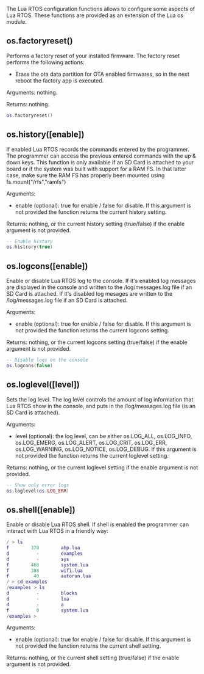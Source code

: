 The Lua RTOS configuration functions allows to configure some aspects of Lua RTOS. These functions are provided as an extension of the Lua os module.

## os.factoryreset()

Performs a factory reset of your installed firmware. The factory reset performs the following actions:

  * Erase the ota data partition for OTA enabled firmwares, so in the next reboot the factory app is executed.

Arguments: nothing.

Returns: nothing.

```lua
os.factoryreset()
```

## os.history([enable])

If enabled Lua RTOS records the commands entered by the programmer. The programmer can access the previous entered commands with the up & down keys. This function is only available if an SD Card is attached to your board or if the system was built with support for a RAM FS. In that latter case, make sure the RAM FS has properly been mounted using fs.mount("/rfs","ramfs")

Arguments:

* enable (optional): true for enable / false for disable. If this argument is not provided the function returns the current history setting.

Returns: nothing, or the current history setting (true/false) if the enable argument is not provided.

```lua
-- Enable history
os.histrory(true)
```

## os.logcons([enable])

Enable or disable Lua RTOS log to the console. If it's enabled log messages are displayed in the console and written to the /log/messages.log file if an SD Card is attached. If it's disabled log mesages are written to the /log/messages.log file if an SD Card is attached.

Arguments:

* enable (optional): true for enable / false for disable. If this argument is not provided the function returns the current logcons setting.

Returns: nothing, or the current logcons setting (true/false) if the enable argument is not provided.

```lua
-- Disable logs on the console
os.logcons(false)
```

## os.loglevel([level])

Sets the log level. The log level controls the amount of log information that Lua RTOS show in the console, and puts in the /log/messages.log file (is an SD Card is attached).

Arguments:

* level (optional): the log level, can be either os.LOG_ALL, os.LOG_INFO, os.LOG_EMERG, os.LOG_ALERT, os.LOG_CRIT, os.LOG_ERR, os.LOG_WARNING, os.LOG_NOTICE, os.LOG_DEBUG. If this argument is not provided the function returns the current loglevel setting.

Returns: nothing, or the current loglevel setting if the enable argument is not provided.

```lua
-- Show only error logs
os.loglevel(os.LOG_ERR)
```

## os.shell([enable])

Enable or disable Lua RTOS shell. If shell is enabled the programmer can interact with Lua RTOS in a friendly way:

```lua
/ > ls
f	     370		abp.lua
d	       -		examples
d	       -		sys
f	     468		system.lua
f	     388		wifi.lua
f	      40		autorun.lua
/ > cd examples
/examples > ls
d	       -		blocks
d	       -		lua
d	       -		a
f	       0		system.lua
/examples >
```

Arguments:

* enable (optional): true for enable / false for disable. If this argument is not provided the function returns the current shell setting.

Returns: nothing, or the current shell setting (true/false) if the enable argument is not provided.
